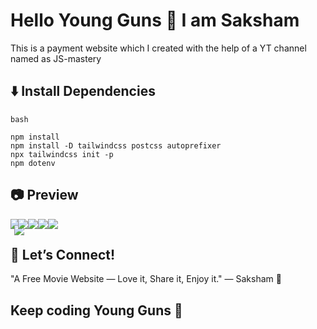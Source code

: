 # Hello Young Guns 👋 I am Saksham
This is a payment website which I created with the help of a YT channel named as JS-mastery
## ⬇️ Install Dependencies
```
bash

npm install
npm install -D tailwindcss postcss autoprefixer
npx tailwindcss init -p
npm dotenv
```
## 📷 Preview
<img src="https://github.com/SakshamBansal753/React-3JS-GSAP/blob/main/PaymentApp/1.png" style="margin:0; display:inline;" /><img src="https://github.com/SakshamBansal753/React-3JS-GSAP/blob/main/PaymentApp/2.png" style="margin:-10; display:inline;" /><img src="https://github.com/SakshamBansal753/React-3JS-GSAP/blob/main/PaymentApp/3.png" style="margin:0; display:inline;" /><img src="https://github.com/SakshamBansal753/React-3JS-GSAP/blob/main/PaymentApp/4.png" style="margin:0; display:inline;" /><img src="https://github.com/SakshamBansal753/React-3JS-GSAP/blob/main/PaymentApp/5.png" style="margin:0; display:inline;" /><img src="https://github.com/SakshamBansal753/React-3JS-GSAP/blob/main/PaymentApp/6.png" style="margin:0; display:inline;" />



## 💬 Let’s Connect!
"A Free Movie Website — Love it, Share it, Enjoy it."
— Saksham 💸
## Keep coding Young Guns 👋
